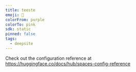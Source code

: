 ```yaml
---
title: teeste
emoji: 🐳
colorFrom: purple
colorTo: pink
sdk: static
pinned: false
tags:
  - deepsite
---
```


Check out the configuration reference at https://huggingface.co/docs/hub/spaces-config-reference